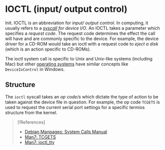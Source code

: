 
# IOCTL (input/ output control)
Init.
IOCTL is an abbreviation for *input/ output control*. In computing, it usually refers to a *[syscall](syscalls.md) for device I/O*. An IOCTL takes a parameter which specifies a *request code*. The request code determines the effect the call will have and are commonly specific to the device. For example, the device driver for a CD-ROM would take an ioctl with a request code to *eject a disk* (which is an action specific to CD-ROMs).

The ioctl system call is specific to Unix and Unix-like systems (including Mac) but other [operating systems](/computers/concepts/operating-system.md) have similar concepts like `DeviceIoControl` in Windows.
## Structure
The `ioctl` syscall takes an *op code/s* which dictate the type of action to be taken against the device file in question. For example, the op code `TCGETS` is used to request the current serial port settings for a specific termios structure from the kernel. 

> [!References]
> - [Debian Manpages: System Calls Manual](https://manpages.debian.org/unstable/manpages-dev/ioctl.2.en.html)
> - [Man7: TCGETS](https://man7.org/linux/man-pages/man2/TCGETS.2const.html)
> - [Man7: ioctl_tty](https://man7.org/linux/man-pages/man2/ioctl_tty.2.html)